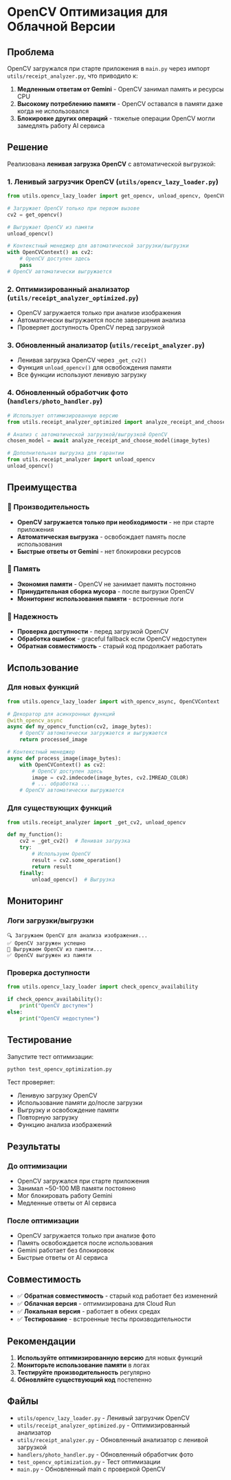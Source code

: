 # OpenCV Оптимизация для Облачной Версии

## Проблема

OpenCV загружался при старте приложения в `main.py` через импорт `utils/receipt_analyzer.py`, что приводило к:

1. **Медленным ответам от Gemini** - OpenCV занимал память и ресурсы CPU
2. **Высокому потреблению памяти** - OpenCV оставался в памяти даже когда не использовался
3. **Блокировке других операций** - тяжелые операции OpenCV могли замедлять работу AI сервиса

## Решение

Реализована **ленивая загрузка OpenCV** с автоматической выгрузкой:

### 1. Ленивый загрузчик OpenCV (`utils/opencv_lazy_loader.py`)

```python
from utils.opencv_lazy_loader import get_opencv, unload_opencv, OpenCVContext

# Загружает OpenCV только при первом вызове
cv2 = get_opencv()

# Выгружает OpenCV из памяти
unload_opencv()

# Контекстный менеджер для автоматической загрузки/выгрузки
with OpenCVContext() as cv2:
    # OpenCV доступен здесь
    pass
# OpenCV автоматически выгружается
```

### 2. Оптимизированный анализатор (`utils/receipt_analyzer_optimized.py`)

- OpenCV загружается только при анализе изображения
- Автоматически выгружается после завершения анализа
- Проверяет доступность OpenCV перед загрузкой

### 3. Обновленный анализатор (`utils/receipt_analyzer.py`)

- Ленивая загрузка OpenCV через `_get_cv2()`
- Функция `unload_opencv()` для освобождения памяти
- Все функции используют ленивую загрузку

### 4. Обновленный обработчик фото (`handlers/photo_handler.py`)

```python
# Использует оптимизированную версию
from utils.receipt_analyzer_optimized import analyze_receipt_and_choose_model

# Анализ с автоматической загрузкой/выгрузкой OpenCV
chosen_model = await analyze_receipt_and_choose_model(image_bytes)

# Дополнительная выгрузка для гарантии
from utils.receipt_analyzer import unload_opencv
unload_opencv()
```

## Преимущества

### 🚀 Производительность
- **OpenCV загружается только при необходимости** - не при старте приложения
- **Автоматическая выгрузка** - освобождает память после использования
- **Быстрые ответы от Gemini** - нет блокировки ресурсов

### 💾 Память
- **Экономия памяти** - OpenCV не занимает память постоянно
- **Принудительная сборка мусора** - после выгрузки OpenCV
- **Мониторинг использования памяти** - встроенные логи

### 🔧 Надежность
- **Проверка доступности** - перед загрузкой OpenCV
- **Обработка ошибок** - graceful fallback если OpenCV недоступен
- **Обратная совместимость** - старый код продолжает работать

## Использование

### Для новых функций

```python
from utils.opencv_lazy_loader import with_opencv_async, OpenCVContext

# Декоратор для асинхронных функций
@with_opencv_async
async def my_opencv_function(cv2, image_bytes):
    # OpenCV автоматически загружается и выгружается
    return processed_image

# Контекстный менеджер
async def process_image(image_bytes):
    with OpenCVContext() as cv2:
        # OpenCV доступен здесь
        image = cv2.imdecode(image_bytes, cv2.IMREAD_COLOR)
        # ... обработка ...
    # OpenCV автоматически выгружается
```

### Для существующих функций

```python
from utils.receipt_analyzer import _get_cv2, unload_opencv

def my_function():
    cv2 = _get_cv2()  # Ленивая загрузка
    try:
        # Используем OpenCV
        result = cv2.some_operation()
        return result
    finally:
        unload_opencv()  # Выгрузка
```

## Мониторинг

### Логи загрузки/выгрузки

```
🔍 Загружаем OpenCV для анализа изображения...
✅ OpenCV загружен успешно
🧹 Выгружаем OpenCV из памяти...
✅ OpenCV выгружен из памяти
```

### Проверка доступности

```python
from utils.opencv_lazy_loader import check_opencv_availability

if check_opencv_availability():
    print("OpenCV доступен")
else:
    print("OpenCV недоступен")
```

## Тестирование

Запустите тест оптимизации:

```bash
python test_opencv_optimization.py
```

Тест проверяет:
- Ленивую загрузку OpenCV
- Использование памяти до/после загрузки
- Выгрузку и освобождение памяти
- Повторную загрузку
- Функцию анализа изображений

## Результаты

### До оптимизации
- OpenCV загружался при старте приложения
- Занимал ~50-100 MB памяти постоянно
- Мог блокировать работу Gemini
- Медленные ответы от AI сервиса

### После оптимизации
- OpenCV загружается только при анализе фото
- Память освобождается после использования
- Gemini работает без блокировок
- Быстрые ответы от AI сервиса

## Совместимость

- ✅ **Обратная совместимость** - старый код работает без изменений
- ✅ **Облачная версия** - оптимизирована для Cloud Run
- ✅ **Локальная версия** - работает в обеих средах
- ✅ **Тестирование** - встроенные тесты производительности

## Рекомендации

1. **Используйте оптимизированную версию** для новых функций
2. **Мониторьте использование памяти** в логах
3. **Тестируйте производительность** регулярно
4. **Обновляйте существующий код** постепенно

## Файлы

- `utils/opencv_lazy_loader.py` - Ленивый загрузчик OpenCV
- `utils/receipt_analyzer_optimized.py` - Оптимизированный анализатор
- `utils/receipt_analyzer.py` - Обновленный анализатор с ленивой загрузкой
- `handlers/photo_handler.py` - Обновленный обработчик фото
- `test_opencv_optimization.py` - Тест оптимизации
- `main.py` - Обновленный main с проверкой OpenCV


